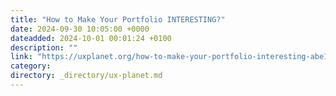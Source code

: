 ```yaml
---
title: "How to Make Your Portfolio INTERESTING?"
date: 2024-09-30 10:05:00 +0000
dateadded: 2024-10-01 00:01:24 +0100
description: ""
link: "https://uxplanet.org/how-to-make-your-portfolio-interesting-abe1409f31ee?source=rss----819cc2aaeee0---4"
category:
directory: _directory/ux-planet.md
---
```

